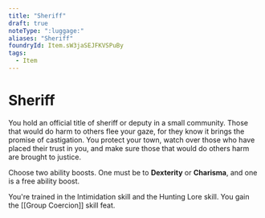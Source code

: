 ```yaml
---
title: "Sheriff"
draft: true
noteType: ":luggage:"
aliases: "Sheriff"
foundryId: Item.sW3jaSEJFKVSPuBy
tags:
  - Item
---
```


# Sheriff

You hold an official title of sheriff or deputy in a small community. Those that would do harm to others flee your gaze, for they know it brings the promise of castigation. You protect your town, watch over those who have placed their trust in you, and make sure those that would do others harm are brought to justice.

Choose two ability boosts. One must be to **Dexterity** or **Charisma**, and one is a free ability boost.

You're trained in the Intimidation skill and the Hunting Lore skill. You gain the [[Group Coercion]] skill feat.
